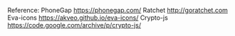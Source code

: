 Reference:
PhoneGap https://phonegap.com/
Ratchet http://goratchet.com
Eva-icons https://akveo.github.io/eva-icons/
Crypto-js https://code.google.com/archive/p/crypto-js/